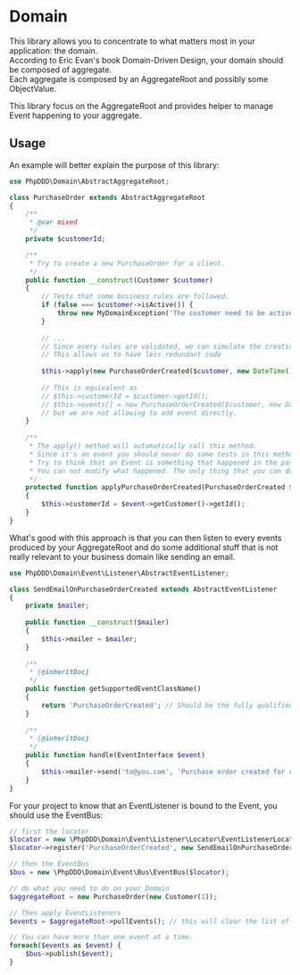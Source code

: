 
Domain
======

This library allows you to concentrate to what matters most in your application: the domain.  
According to Eric Evan's book Domain-Driven Design, your domain should be composed of aggregate.  
Each aggregate is composed by an AggregateRoot and possibly some ObjectValue.

This library focus on the AggregateRoot and provides helper to manage Event happening to your aggregate.

Usage
-----

An example will better explain the purpose of this library:

```php
use PhpDDD\Domain\AbstractAggregateRoot;

class PurchaseOrder extends AbstractAggregateRoot
{
    /**
     * @var mixed
     */
    private $customerId;

    /**
     * Try to create a new PurchaseOrder for a client.
     */
    public function __construct(Customer $customer)
    {
        // Tests that some business rules are followed.
        if (false === $customer->isActive()) {
            throw new MyDomainException('The customer need to be active.');
        }
        
        // ...
        // Since every rules are validated, we can simulate the creation of the Event associated
        // This allows us to have less redundant code
        
        $this->apply(new PurchaseOrderCreated($customer, new DateTime()));
        
        // This is equivalent as
        // $this->customerId = $customer->getId();
        // $this->events[] = new PurchaseOrderCreated($customer, new DateTime());
        // but we are not allowing to add event directly.
    }
    
    /**
     * The apply() method will automatically call this method.
     * Since it's an event you should never do some tests in this method.
     * Try to think that an Event is something that happened in the past.
     * You can not modify what happened. The only thing that you can do is create another event to compensate.
     */
    protected function applyPurchaseOrderCreated(PurchaseOrderCreated $event)
    {
        $this->customerId = $event->getCustomer()->getId();
    }
}
```

What's good with this approach is that you can then listen to every events produced by your AggregateRoot and do some
additional stuff that is not really relevant to your business domain like sending an email.

```php
use PhpDDD\Domain\Event\Listener\AbstractEventListener;

class SendEmailOnPurchaseOrderCreated extends AbstractEventListener
{
    private $mailer;
    
    public function __construct($mailer)
    {
        $this->mailer = $mailer;
    }
    
    /**
     * {@inheritDoc}
     */
    public function getSupportedEventClassName()
    {
        return 'PurchaseOrderCreated'; // Should be the fully qualified class name of the event
    }
    
    /**
     * {@inheritDoc}
     */
    public function handle(EventInterface $event)
    {
        $this->mailer->send('to@you.com', 'Purchase order created for customer #' . $event->getCustomer()->getId());
    }
}
```

For your project to know that an EventListener is bound to the Event, you should use the EventBus:


```php
// first the locator
$locator = new \PhpDDD\Domain\Event\Listener\Locator\EventListenerLocator();
$locator->register('PurchaseOrderCreated', new SendEmailOnPurchaseOrderCreated(/* $mailer */));

// then the EventBus
$bus = new \PhpDDD\Domain\Event\Bus\EventBus($locator);

// do what you need to do on your Domain
$aggregateRoot = new PurchaseOrder(new Customer(1));

// Then apply EventListeners
$events = $aggregateRoot->pullEvents(); // this will clear the list of event in your AggregateRoot so an Event is trigger only once

// You can have more than one event at a time.
foreach($events as $event) {
    $bus->publish($event);
}
```
